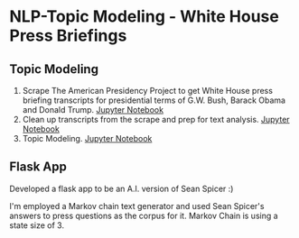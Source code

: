 # NLP-Topic Modeling - White House Press Briefings #

## Topic Modeling
1. Scrape The American Presidency Project to get White House press briefing transcripts for presidential terms of G.W. Bush, Barack Obama and Donald Trump. [Jupyter Notebook](https://github.com/saranaweera/NLP-Topic_Modeling-White_House_Press_Briefings/blob/master/TopicModeling/whiteHousePressBriefings.scrape.ipynb)
2. Clean up transcripts from the scrape and prep for text analysis. [Jupyter Notebook](https://github.com/saranaweera/NLP-Topic_Modeling-White_House_Press_Briefings/blob/master/TopicModeling/whiteHousePressBriefings.cleanUpData.ipynb)
3. Topic Modeling. [Jupyter Notebook](https://github.com/saranaweera/NLP-Topic_Modeling-White_House_Press_Briefings/blob/master/TopicModeling/whiteHousePressBriefings.NLP.TopicModeling.ipynb)

## Flask App

Developed a flask app to be an A.I. version of Sean Spicer :)

I'm employed a Markov chain text generator and used Sean Spicer's answers to press questions as the corpus for it. Markov Chain is using a state size of 3.
